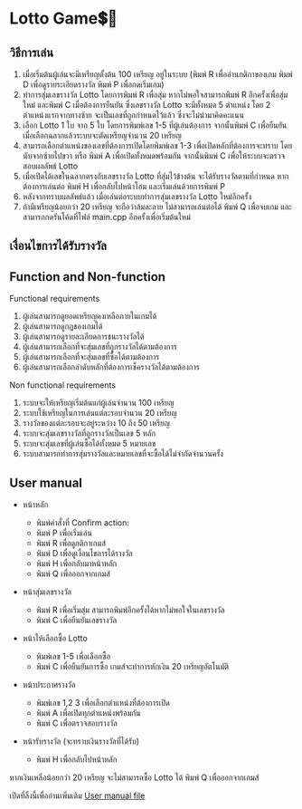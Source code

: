 # Lotto Game💲🫰
## วิธีการเล่น
1. เมื่อเริ่มต้นผู้เล่นจะมีเหรียญตั้งต้น 100 เหรียญ อยู่ในระบบ (พิมพ์ R เพื่ออ่านกติกาของเกม พิมพ์ D เพื่อดูรายระเอียดรางวัล พิมพ์ P เพื่อกดเริ่มเกม)
2. ทำการสุ่มเลขรางวัล Lotto โดยการพิมพ์ R เพื่อสุ่ม หากไม่พอใจสามารถพิมพ์ R อีกครั้งเพื่อสุ่มใหม่ และพิมพ์ C เมื่อต้องการยืนยัน ซึ่งเลขรางวัล Lotto จะมีทั้งหมด 5 ตำแหน่ง โดย 2 ตำแหน่งแรกจากทางซ้าย จะเป็นเลขที่ถูกกำหนดไว้แล้ว ซึ่งจะไม่นำมาคิดคะแนน
3. เลือก Lotto 1 ใบ จาก 5 ใบ โดยการพิมพ์เลข 1-5 ที่ผู้เล่นต้องการ จากนั้นพิมพ์ C เพื่อยืนยัน เมื่อเลือกฉลากแล้วระบบจะตัดเหรียญจำนวน 20 เหรียญ
4. สามารถเลือกตำแหน่งของเลขที่ต้องการเปิดโดยพิมพ์เลข 1-3 เพื่อเปิดหลักที่ต้องการจะทราบ โดยนับจากซ้ายไปขวา หรือ พิมพ์ A เพื่อเปิดทั้งหมดพร้อมกัน จากนั้นพิมพ์ C เพื่อให้ระบบจะตรวจสอบผลลัพธ์ Lotto 
5. เมื่อเปิดได้เลขในฉลากตรงกับเลขรางวัล Lotto ที่สุ่มไว้ข้างต้น จะได้รับรางวัลตามที่กำหนด หากต้องการเล่นต่อ พิมพ์ H เพื่อกลับไปหน้าโฮม และเริ่มเล่นด้วยการพิมพ์ P
6. หลังจากทราบผลลัพธ์แล้ว เมื่อเล่นต่อระบบทำการสุ่มเลขรางวัล Lotto ใหม่อีกครั้ง
7. ถ้ามีเหรียญน้อยกว่า 20 เหรียญ จะถือว่าล้มละลาย ไม่สามารถเล่นต่อได้ พิมพ์ Q เพื่อจบเกม และสามารถกดรันโค้ดที่ไฟล์ main.cpp อีกครั้งเพื่อเริ่มต้นใหม่

## เงื่อนไขการได้รับรางวัล

## Function and Non-function

Functional requirements
1. ผู้เล่นสามารถดูยอดเหรียญคงเหลือภายในเกมได้
2. ผู้เล่นสามารถดูกฎของเกมได้
3. ผู้เล่นสามารถดูรายละเอียดการชนะรางวัลได้
4. ผู้เล่นสามารถเลือกที่จะสุ่มเลขที่ถูกรางวัลได้ตามต้องการ
5. ผู้เล่นสามารถเลือกที่จะสุ่มเลขที่ซื้อได้ตามต้องการ
6. ผู้เล่นสามารถเลือกลำดับหลักที่ต้องการเช็ครางวัลได้ตามต้องการ

Non functional requirements 
1. ระบบจะให้เหรียญเริ่มต้นแก่ผู้เล่นจำนวน 100 เหรียญ
2. ระบบใช้เหรียญในการเล่นแต่ละรอบจำนวน 20 เหรียญ
3. รางวัลของแต่ละรอบจะอยู่ระหว่าง 10 ถึง 50 เหรียญ
4. ระบบจะสุ่มเลขรางวัลที่ถูกรางวัลเป็นเลข 5 หลัก
5. ระบบจะสุ่มเลขที่ผู้เล่นซื้อได้ทั้งหมด 5 หมายเลข
6. ระบบสามารถทำการสุ่มรางวัลและหมายเลขที่จะซื้อได้ไม่จำกัดจำนวนครั้ง

## User manual
* หน้าหลัก
  * พิมพ์คำสั่งที่ Confirm action:
  * พิมพ์ P เพื่อเริ่มเล่น
  * พิมพ์ R เพื่อดูกติกาเกมส์
  * พิมพ์ D เพื่อดูเงื่อนไขการได้รางวัล
  * พิมพ์ H เพื่อกลับมาหน้าหลัก
  * พิมพ์ Q เพื่อออกจากเกมส์

* หน้าสุ่มเลขรางวัล
  * พิมพ์ R เพื่อเริ่มสุ่ม สามารถพิมพ์อีกครั้งได้หากไม่พอใจในเลขรางวัล
  * พิมพ์ C เพื่อยืนยันเลขรางวัล

* หน้าให้เลือกซื้อ Lotto
  * พิมพ์เลข 1-5 เพื่อเลือกซื้อ
  * พิมพ์ C เพื่อยืนยันการซื้อ เกมส์จะทำการหักเงิน 20 เหรียญอัตโนมัติ

* หน้าประกาศรางวัล
  * พิมพ์เลข 1,2 3 เพื่อเลือกตำแหน่งที่ต้องการเปิด
  * พิมพ์ A เพื่อเปิดทุกตำแหน่งพร้อมกัน
  * พิมพ์ C เพื่อตรวจสอบรางวัล

* หน้ารับรางวัล
(จะทราบเงินรางวัลที่ได้รับ)
  * พิมพ์ H เพื่อกลับไปหน้าหลัก

หากเงินเหลือน้อยกว่า 20 เหรียญ จะไม่สามารถซื้อ Lotto ได้
พิมพ์ Q เพื่อออกจากเกมส์

เปิดที่ลิ้งนี้เพื่ออ่านเพิ่มเติม [User manual file](https://www.canva.com/design/DAGotyK_d_o/LMNMHKFy8WSjB-bd7LsgNQ/view?utm_content=DAGotyK_d_o&utm_campaign=designshare&utm_medium=link2&utm_source=uniquelinks&utlId=h9ec39237ff)
